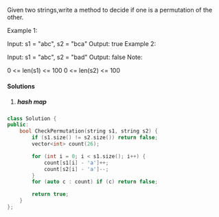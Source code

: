 Given two strings,write a method to decide if one is a permutation of the other.

Example 1:

Input: s1 = "abc", s2 = "bca"
Output: true
Example 2:

Input: s1 = "abc", s2 = "bad"
Output: false
Note:

0 <= len(s1) <= 100
0 <= len(s2) <= 100

#### Solutions

1. ##### hash map

```c++
class Solution {
public:
    bool CheckPermutation(string s1, string s2) {
        if (s1.size() != s2.size()) return false;
        vector<int> count(26);

        for (int i = 0; i < s1.size(); i++) {
            count[s1[i] - 'a']++;
            count[s2[i] - 'a']--;
        }
        for (auto c : count) if (c) return false;

        return true;
    }
};
```